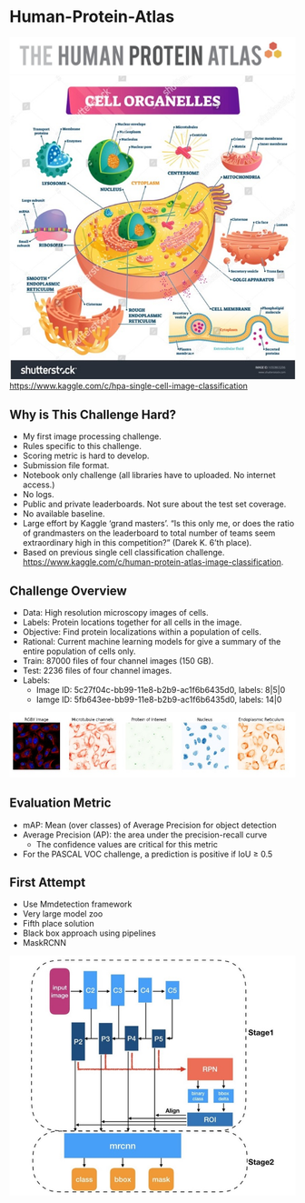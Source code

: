 # Human-Protein-Atlas

![HPA](HPA.jpg)
![HPA3](HPA3.jpg)
https://www.kaggle.com/c/hpa-single-cell-image-classification

## Why is This Challenge Hard?
* My first image processing challenge.
* Rules specific to this challenge.
* Scoring metric is hard to develop.
* Submission file format.
* Notebook only challenge (all libraries have to uploaded. No internet access.)
* No logs.
* Public and private leaderboards. Not sure about the test set coverage.
* No available baseline.
* Large effort by Kaggle ‘grand masters’. “Is this only me, or does the ratio of grandmasters on the leaderboard to total number of teams seem extraordinary high in this competition?” (Darek K. 6’th place).
* Based on previous single cell classification challenge. https://www.kaggle.com/c/human-protein-atlas-image-classification.

## Challenge Overview
* Data: High resolution microscopy images of cells.
* Labels: Protein locations together for all cells in the image.
* Objective: Find protein localizations within a population of cells.
* Rational: Current machine learning models for give a summary of the entire population of cells only.
* Train: 87000 files of four channel images (150 GB).
* Test: 2236 files of four channel images.
* Labels: 
   + Image ID: 5c27f04c-bb99-11e8-b2b9-ac1f6b6435d0, labels: 8|5|0
   + Iamge ID: 5fb643ee-bb99-11e8-b2b9-ac1f6b6435d0, labels: 14|0

![labels](HPA2.jpg)

## Evaluation Metric
* mAP: Mean (over classes) of Average Precision for object detection
* Average Precision (AP): the area under the precision-recall curve
  + The confidence values are critical for this metric
* For the PASCAL VOC challenge, a prediction is positive if IoU ≥ 0.5

## First Attempt
* Use Mmdetection framework
* Very large model zoo
* Fifth place solution
* Black box approach using pipelines
* MaskRCNN

![HPA4](HPA4.jpg)
